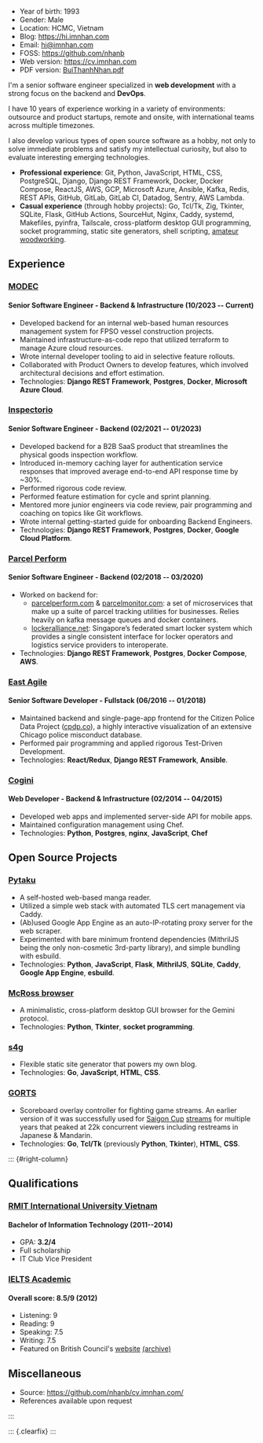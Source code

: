- Year of birth: 1993
- Gender: Male
- Location: HCMC, Vietnam
- Blog: <https://hi.imnhan.com>
- Email: <hi@imnhan.com>
- FOSS: <https://github.com/nhanb>
- Web version: <https://cv.imnhan.com>
- PDF version: [BuiThanhNhan.pdf][pdf]

I'm a senior software engineer specialized in **web development** with a
strong focus on the backend and **DevOps**.

I have 10 years of experience working in a variety of environments: outsource
and product startups, remote and onsite, with international teams across
multiple timezones.

I also develop various types of open source software as a hobby, not only to
solve immediate problems and satisfy my intellectual curiosity, but also to
evaluate interesting emerging technologies.

- **Professional experience**: Git, Python, JavaScript, HTML, CSS, PostgreSQL,
  Django, Django REST Framework, Docker, Docker Compose, ReactJS, AWS, GCP,
  Microsoft Azure, Ansible, Kafka, Redis, REST APIs, GitHub, GitLab, GitLab CI,
  Datadog, Sentry, AWS Lambda.
- **Casual experience** (through hobby projects): Go, Tcl/Tk, Zig, Tkinter,
  SQLite, Flask, GitHub Actions, SourceHut, Nginx, Caddy, systemd, Makefiles,
  pyinfra, Tailscale, cross-platform desktop GUI programming, socket
  programming, static site generators, shell scripting, [amateur][stick]
  [woodworking][pad].

## Experience

### [MODEC][modec]

#### Senior Software Engineer - Backend & Infrastructure (10/2023 -- Current)

- Developed backend for an internal web-based human resources management
  system for FPSO vessel construction projects.
- Maintained infrastructure-as-code repo that utilized terraform to manage
  Azure cloud resources.
- Wrote internal developer tooling to aid in selective feature rollouts.
- Collaborated with Product Owners to develop features, which involved
  architectural decisions and effort estimation.
- Technologies: **Django REST Framework**, **Postgres**, **Docker**,
  **Microsoft Azure Cloud**.

### [Inspectorio][insp]

#### Senior Software Engineer - Backend (02/2021 -- 01/2023)

- Developed backend for a B2B SaaS product that streamlines the physical
  goods inspection workflow.
- Introduced in-memory caching layer for authentication service responses that
  improved average end-to-end API response time by ~30%.
- Performed rigorous code review.
- Performed feature estimation for cycle and sprint planning.
- Mentored more junior engineers via code review, pair programming and coaching
  on topics like Git workflows.
- Wrote internal getting-started guide for onboarding Backend Engineers.
- Technologies: **Django REST Framework**, **Postgres**, **Docker**, **Google
  Cloud Platform**.

### [Parcel Perform][pp]

#### Senior Software Engineer - Backend (02/2018 -- 03/2020)

- Worked on backend for:
  + [parcelperform.com][pp] & [parcelmonitor.com][pm]: a set of microservices
    that make up a suite of parcel tracking utilities for businesses. Relies
    heavily on kafka message queues and docker containers.
  + [lockeralliance.net][la]: Singapore’s federated smart locker system which
    provides a single consistent interface for locker operators and logistics
    service providers to interoperate.
- Technologies: **Django REST Framework**, **Postgres**, **Docker Compose**,
  **AWS**.

### [East Agile][ea]

#### Senior Software Developer - Fullstack (06/2016 -- 01/2018)

- Maintained backend and single-page-app frontend for the Citizen Police Data
  Project ([cpdp.co][cpdp]), a highly interactive visualization of an extensive
  Chicago police misconduct database.
- Performed pair programming and applied rigorous Test-Driven Development.
- Technologies: **React/Redux**, **Django REST Framework**, **Ansible**.

### [Cogini][cog]

#### Web Developer - Backend & Infrastructure (02/2014 -- 04/2015)

- Developed web apps and implemented server-side API for mobile apps.
- Maintained configuration management using Chef.
- Technologies: **Python**, **Postgres**, **nginx**, **JavaScript**, **Chef**

## Open Source Projects

### [Pytaku][ptk]

- A self-hosted web-based manga reader.
- Utilized a simple web stack with automated TLS cert management via Caddy.
- (Ab)used Google App Engine as an auto-IP-rotating proxy server for the web
  scraper.
- Experimented with bare minimum frontend dependencies (MithrilJS being the
  only non-cosmetic 3rd-party library), and simple bundling with esbuild.
- Technologies: **Python**, **JavaScript**, **Flask**, **MithrilJS**,
  **SQLite**, **Caddy**, **Google App Engine**, **esbuild**.

### [McRoss browser][mcr]

- A minimalistic, cross-platform desktop GUI browser for the Gemini protocol.
- Technologies: **Python**, **Tkinter**, **socket programming**.

### [s4g][s4g]

- Flexible static site generator that powers my own blog.
- Technologies: **Go**, **JavaScript**, **HTML**, **CSS**.

### [GORTS][gorts]

- Scoreboard overlay controller for fighting game streams. An earlier
  version of it was successfully used for [Saigon Cup][sgc] [streams][sgcs] for
  multiple years that peaked at 22k concurrent viewers including restreams in
  Japanese & Mandarin.
- Technologies: **Go**, **Tcl/Tk**
  (previously **Python**, **Tkinter**), **HTML**, **CSS**.

::: {#right-column}

## Qualifications

### [RMIT International University Vietnam][rmit]

#### Bachelor of Information Technology (2011--2014)

- GPA: **3.2/4**
- Full scholarship
- IT Club Vice President

### [IELTS Academic][ielts]

#### Overall score: **8.5/9** (2012)

- Listening: 9
- Reading: 9
- Speaking: 7.5
- Writing: 7.5
- Featured on British Council's [website][bc] [(archive)][bcm]

## Miscellaneous

- Source: <https://github.com/nhanb/cv.imnhan.com/>
- References available upon request

:::

::: {.clearfix}
:::

[insp]: https://inspectorio.com/
[pp]: https://www.parcelperform.com/
[pm]: https://www.parcelmonitor.com/
[la]: https://lockeralliance.net/
[ea]: https://www.eastagile.com/
[cpdp]: https://cpdp.co
[cog]: https://www.cogini.com/
[rmit]: https://www.rmit.edu.vn/
[ielts]: https://www.ielts.org/
[bc]: https://www.britishcouncil.vn/hoc-tieng-anh/ielts
[bcm]: https://web.archive.org/web/20230628172630/https://www.britishcouncil.vn/hoc-tieng-anh/ielts
[ptk]: https://github.com/nhanb/pytaku
[gorts]: https://github.com/nhanb/gorts
[sgc]: https://sgc19.saigonfgc.com/en/
[sgcs]: https://www.youtube.com/watch?v=9HwrXVi9Qa8&list=PLYSOEx17rT__sUi-xnf5PVrmtfd7IFi_l
[mcr]: https://sr.ht/~nhanb/mcross/
[more]: https://github.com/nhanb
[stick]: https://hi.imnhan.com/posts/my-first-diy-fightstick-part-1/
[pad]: https://hi.imnhan.com/posts/simplest-possible-stepmania-soft-to-hard-pad-mod/
[pdf]: https://cv.imnhan.com/BuiThanhNhan.pdf
[s4g]: https://hi.imnhan.com/s4g/
[modec]: https://www.modec.com/
